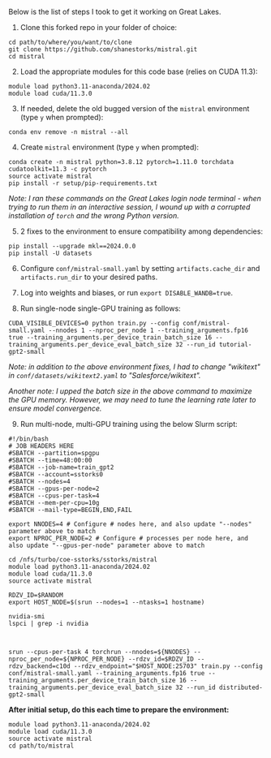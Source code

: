Below is the list of steps I took to get it working on Great Lakes.

1. Clone this forked repo in your folder of choice:

```
cd path/to/where/you/want/to/clone
git clone https://github.com/shanestorks/mistral.git
cd mistral
```

2. Load the appropriate modules for this code base (relies on CUDA 11.3):

```
module load python3.11-anaconda/2024.02
module load cuda/11.3.0
```

3. If needed, delete the old bugged version of the `mistral` environment (type `y` when prompted):
```
conda env remove -n mistral --all
```

4. Create `mistral` environment (type `y` when prompted):

```
conda create -n mistral python=3.8.12 pytorch=1.11.0 torchdata cudatoolkit=11.3 -c pytorch
source activate mistral
pip install -r setup/pip-requirements.txt
```

*Note: I ran these commands on the Great Lakes login node terminal - when trying to run them in an interactive session, I wound up with a corrupted installation of `torch` and the wrong Python version.*

5. 2 fixes to the environment to ensure compatibility among dependencies:

```
pip install --upgrade mkl==2024.0.0
pip install -U datasets
```

6. Configure `conf/mistral-small.yaml` by setting `artifacts.cache_dir` and `artifacts.run_dir` to your desired paths.

7. Log into weights and biases, or run `export DISABLE_WANDB=true`.

8. Run single-node single-GPU training as follows:

```
CUDA_VISIBLE_DEVICES=0 python train.py --config conf/mistral-small.yaml --nnodes 1 --nproc_per_node 1 --training_arguments.fp16 true --training_arguments.per_device_train_batch_size 16 --training_arguments.per_device_eval_batch_size 32 --run_id tutorial-gpt2-small
```

*Note: in addition to the above environment fixes, I had to change "wikitext" in `conf/datasets/wikitext2.yaml` to "Salesforce/wikitext".*

*Another note: I upped the batch size in the above command to maximize the GPU memory. However, we may need to tune the learning rate later to ensure model convergence.*

9. Run multi-node, multi-GPU training using the below Slurm script:

```
#!/bin/bash
# JOB HEADERS HERE
#SBATCH --partition=spgpu
#SBATCH --time=48:00:00
#SBATCH --job-name=train_gpt2
#SBATCH --account=sstorks0
#SBATCH --nodes=4
#SBATCH --gpus-per-node=2
#SBATCH --cpus-per-task=4
#SBATCH --mem-per-cpu=10g
#SBATCH --mail-type=BEGIN,END,FAIL

export NNODES=4 # Configure # nodes here, and also update "--nodes" parameter above to match
export NPROC_PER_NODE=2 # Configure # processes per node here, and also update "--gpus-per-node" parameter above to match

cd /nfs/turbo/coe-sstorks/sstorks/mistral
module load python3.11-anaconda/2024.02
module load cuda/11.3.0
source activate mistral

RDZV_ID=$RANDOM
export HOST_NODE=$(srun --nodes=1 --ntasks=1 hostname)

nvidia-smi
lspci | grep -i nvidia


                       
srun --cpus-per-task 4 torchrun --nnodes=${NNODES} --nproc_per_node=${NPROC_PER_NODE} --rdzv_id=$RDZV_ID --rdzv_backend=c10d --rdzv_endpoint="$HOST_NODE:25703" train.py --config conf/mistral-small.yaml --training_arguments.fp16 true --training_arguments.per_device_train_batch_size 16 --training_arguments.per_device_eval_batch_size 32 --run_id distributed-gpt2-small
```

**After initial setup, do this each time to prepare the environment:**

```
module load python3.11-anaconda/2024.02
module load cuda/11.3.0
source activate mistral
cd path/to/mistral
```
